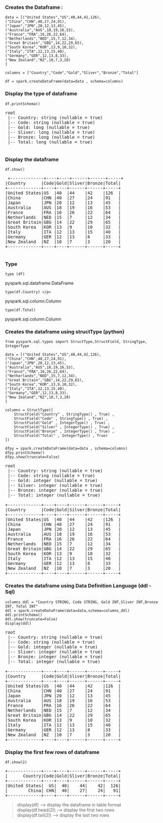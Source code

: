 ### Creates the Dataframe :


```
data = [("United States","US",40,44,42,126),
("China","CHN",40,27,24,91),
("Japan","JPN",20,12,13,45),
("Australia","AUS",18,19,16,53),
("France","FRA",16,26,22,64),
("Netherlands","NED",15,7,12,34),
("Great Britain","GBG",14,22,29,65),
("South Korea","KOR",13,9,10,32),
("Italy","ITA",12,13,15,40),
("Germany","GER",12,13,8,33),
("New Zealand","NZ",10,7,3,20)
]

columns = ["Country","Code","Gold","Sliver","Bronze","Total"]

df = spark.createDataFrame(data=data , schema=columns)

```
### Display the type of dataframe

```
df.printSchema()
```
<pre>
root
 |-- Country: string (nullable = true)
 |-- Code: string (nullable = true)
 |-- Gold: long (nullable = true)
 |-- Sliver: long (nullable = true)
 |-- Bronze: long (nullable = true)
 |-- Total: long (nullable = true)
 </pre>

### Display the dataframe

 ```
 df.show()
 ```
 <pre>
 +-------------+----+----+------+------+-----+
|Country      |Code|Gold|Sliver|Bronze|Total|
+-------------+----+----+------+------+-----+
|United States|US  |40  |44    |42    |126  |
|China        |CHN |40  |27    |24    |91   |
|Japan        |JPN |20  |12    |13    |45   |
|Australia    |AUS |18  |19    |16    |53   |
|France       |FRA |16  |26    |22    |64   |
|Netherlands  |NED |15  |7     |12    |34   |
|Great Britain|GBG |14  |22    |29    |65   |
|South Korea  |KOR |13  |9     |10    |32   |
|Italy        |ITA |12  |13    |15    |40   |
|Germany      |GER |12  |13    |8     |33   |
|New Zealand  |NZ  |10  |7     |3     |20   |
+-------------+----+----+------+------+-----+
 </pre>

 ### Type
 ```
 type (df)
 ```
 <p> pyspark.sql.dataframe.DataFrame </p>

 ```
 type(df.Country) </p>
 ```

 <p> pyspark.sql.column.Column </p>

 ```
type(df.Total)
 ```
 <p>pyspark.sql.column.Column  </p>

 ### Creates the dataframe using structType (python)
```
from pyspark.sql.types import StructType,StructField, StringType, IntegerType

data = [("United States","US",40,44,42,126),
("China","CHN",40,27,24,91),
("Japan","JPN",20,12,13,45),
("Australia","AUS",18,19,16,53),
("France","FRA",16,26,22,64),
("Netherlands","NED",15,7,12,34),
("Great Britain","GBG",14,22,29,65),
("South Korea","KOR",13,9,10,32),
("Italy","ITA",12,13,15,40),
("Germany","GER",12,13,8,33),
("New Zealand","NZ",10,7,3,20)
]

columns = StructType([
    StructField("Country" , StringType() , True) ,
    StructField("Code" , StringType() , True) ,
    StructField("Gold" , IntegerType() , True) ,
    StructField("Silver" , IntegerType() , True) ,
    StructField("Bronze" , IntegerType() , True) ,
    StructField("Total" , IntegerType() , True)
])

dfpy = spark.createDataFrame(data=data , schema=columns)
dfpy.printSchema()
dfpy.show(truncate=False)
```
<pre>
root
 |-- Country: string (nullable = true)
 |-- Code: string (nullable = true)
 |-- Gold: integer (nullable = true)
 |-- Silver: integer (nullable = true)
 |-- Bronze: integer (nullable = true)
 |-- Total: integer (nullable = true)

+-------------+----+----+------+------+-----+
|Country      |Code|Gold|Silver|Bronze|Total|
+-------------+----+----+------+------+-----+
|United States|US  |40  |44    |42    |126  |
|China        |CHN |40  |27    |24    |91   |
|Japan        |JPN |20  |12    |13    |45   |
|Australia    |AUS |18  |19    |16    |53   |
|France       |FRA |16  |26    |22    |64   |
|Netherlands  |NED |15  |7     |12    |34   |
|Great Britain|GBG |14  |22    |29    |65   |
|South Korea  |KOR |13  |9     |10    |32   |
|Italy        |ITA |12  |13    |15    |40   |
|Germany      |GER |12  |13    |8     |33   |
|New Zealand  |NZ  |10  |7     |3     |20   |
+-------------+----+----+------+------+-----+
</pre>

### Creates the dataframe using Data Definition Language (ddl - Sql)

```
columns_ddl = "Country STRING, Code STRING, Gold INT,Sliver INT,Bronze INT, Total INT"
ddl = spark.createDataFrame(data=data,schema=columns_ddl)
ddl.printSchema()
ddl.show(truncate=False)
display(ddl)
```
<pre>
root
 |-- Country: string (nullable = true)
 |-- Code: string (nullable = true)
 |-- Gold: integer (nullable = true)
 |-- Sliver: integer (nullable = true)
 |-- Bronze: integer (nullable = true)
 |-- Total: integer (nullable = true)

+-------------+----+----+------+------+-----+
|Country      |Code|Gold|Sliver|Bronze|Total|
+-------------+----+----+------+------+-----+
|United States|US  |40  |44    |42    |126  |
|China        |CHN |40  |27    |24    |91   |
|Japan        |JPN |20  |12    |13    |45   |
|Australia    |AUS |18  |19    |16    |53   |
|France       |FRA |16  |26    |22    |64   |
|Netherlands  |NED |15  |7     |12    |34   |
|Great Britain|GBG |14  |22    |29    |65   |
|South Korea  |KOR |13  |9     |10    |32   |
|Italy        |ITA |12  |13    |15    |40   |
|Germany      |GER |12  |13    |8     |33   |
|New Zealand  |NZ  |10  |7     |3     |20   |
+-------------+----+----+------+------+-----+
</pre>

### Display the first few rows of dataframe

```
df.show(2)
```
<pre>
+-------------+----+----+------+------+-----+
|      Country|Code|Gold|Sliver|Bronze|Total|
+-------------+----+----+------+------+-----+
|United States|  US|  40|    44|    42|  126|
|        China| CHN|  40|    27|    24|   91|
+-------------+----+----+------+------+-----+
</pre>

> display(df) --> display the dataframe in table format <br>
> display(df.head(2)) --> display the first two rows <br>
> display(df.tail(2)) --> display the last two rows

 